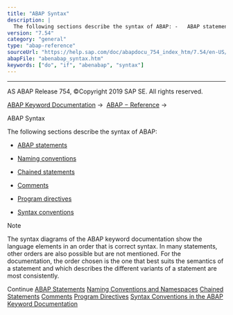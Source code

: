 ```yaml
---
title: "ABAP Syntax"
description: |
  The following sections describe the syntax of ABAP: -   ABAP statements(https://help.sap.com/doc/abapdocu_754_index_htm/7.54/en-US/abenabap_statements.htm) -   Naming conventions(https://help.sap.com/doc/abapdocu_754_index_htm/7.54/en-US/abennaming_conventions.htm) -   Chained statements(https
version: "7.54"
category: "general"
type: "abap-reference"
sourceUrl: "https://help.sap.com/doc/abapdocu_754_index_htm/7.54/en-US/abenabap_syntax.htm"
abapFile: "abenabap_syntax.htm"
keywords: ["do", "if", "abenabap", "syntax"]
---
```


* * *

AS ABAP Release 754, ©Copyright 2019 SAP SE. All rights reserved.

[ABAP Keyword Documentation](https://help.sap.com/doc/abapdocu_754_index_htm/7.54/en-US/abenabap.htm) →  [ABAP − Reference](https://help.sap.com/doc/abapdocu_754_index_htm/7.54/en-US/abenabap_reference.htm) → 

ABAP Syntax

The following sections describe the syntax of ABAP:

-   [ABAP statements](https://help.sap.com/doc/abapdocu_754_index_htm/7.54/en-US/abenabap_statements.htm)
    

-   [Naming conventions](https://help.sap.com/doc/abapdocu_754_index_htm/7.54/en-US/abennaming_conventions.htm)
    

-   [Chained statements](https://help.sap.com/doc/abapdocu_754_index_htm/7.54/en-US/abenchained_statements.htm)
    

-   [Comments](https://help.sap.com/doc/abapdocu_754_index_htm/7.54/en-US/abencomment.htm)
    

-   [Program directives](https://help.sap.com/doc/abapdocu_754_index_htm/7.54/en-US/abenprogram_directives.htm)
    

-   [Syntax conventions](https://help.sap.com/doc/abapdocu_754_index_htm/7.54/en-US/abensyntax_conventions.htm)

Note

The syntax diagrams of the ABAP keyword documentation show the language elements in an order that is correct syntax. In many statements, other orders are also possible but are not mentioned. For the documentation, the order chosen is the one that best suits the semantics of a statement and which describes the different variants of a statement are most consistently.

Continue
[ABAP Statements](https://help.sap.com/doc/abapdocu_754_index_htm/7.54/en-US/abenabap_statements.htm)
[Naming Conventions and Namespaces](https://help.sap.com/doc/abapdocu_754_index_htm/7.54/en-US/abennaming_conventions.htm)
[Chained Statements](https://help.sap.com/doc/abapdocu_754_index_htm/7.54/en-US/abenchained_statements.htm)
[Comments](https://help.sap.com/doc/abapdocu_754_index_htm/7.54/en-US/abencomment.htm)
[Program Directives](https://help.sap.com/doc/abapdocu_754_index_htm/7.54/en-US/abenprogram_directives.htm)
[Syntax Conventions in the ABAP Keyword Documentation](https://help.sap.com/doc/abapdocu_754_index_htm/7.54/en-US/abensyntax_conventions.htm)